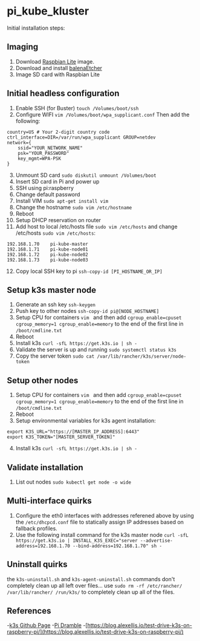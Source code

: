 # pi_kube_kluster
Initial installation steps:

## Imaging
1. Download [Raspbian Lite](https://www.raspberrypi.org/downloads/raspbian/) image.
2. Download and install [balenaEtcher](https://www.balena.io/etcher/)
3. Image SD card with Raspbian Lite

## Initial headless configuration
1. Enable SSH (for Buster) `touch /Volumes/boot/ssh`
2. Configure WIFI `vim /Volumes/boot/wpa_supplicant.conf`
Then add the following:
```
country=US # Your 2-digit country code
ctrl_interface=DIR=/var/run/wpa_supplicant GROUP=netdev
network={
    ssid="YOUR_NETWORK_NAME"
    psk="YOUR_PASSWORD"
    key_mgmt=WPA-PSK
}
```
3. Unmount SD card `sudo diskutil unmount /Volumes/boot`
4. Insert SD card in Pi and power up
5. SSH using pi:raspberry
6. Change default password
7. Install VIM `sudo apt-get install vim`
8. Change the hostname `sudo vim /etc/hostname`
9. Reboot
10. Setup DHCP reservation on router
11. Add host to local /etc/hosts file `sudo vim /etc/hosts` and change /etc/hosts `sudo vim /etc/hosts`:
```
192.168.1.70    pi-kube-master
192.168.1.71    pi-kube-node01
192.168.1.72    pi-kube-node02
192.168.1.73    pi-kube-node03
```
12. Copy local SSH key to pi `ssh-copy-id [PI_HOSTNAME_OR_IP]`

## Setup k3s master node
1. Generate an ssh key `ssh-keygen`
2. Push key to other nodes `ssh-copy-id pi@[NODE_HOSTNAME]`
3. Setup CPU for containers `vim ` and then add `cgroup_enable=cpuset cgroup_memory=1 cgroup_enable=memory` to the end of the first line in `/boot/cmdline.txt`
4. Reboot
5. Install k3s `curl -sfL https://get.k3s.io | sh -`
6. Validate the server is up and running `sudo systemctl status k3s`
7. Copy the server token `sudo cat /var/lib/rancher/k3s/server/node-token`

## Setup other nodes
1. Setup CPU for containers `vim ` and then add `cgroup_enable=cpuset cgroup_memory=1 cgroup_enable=memory` to the end of the first line in `/boot/cmdline.txt`
2. Reboot
3. Setup environmental variables for k3s agent installation:
```
export K3S_URL="https://[MASTER_IP_ADDRESS]:6443"
export K3S_TOKEN="[MASTER_SERVER_TOKEN]"
```
4. Install k3s `curl -sfL https://get.k3s.io | sh -`

## Validate installation
1. List out nodes `sudo kubectl get node -o wide`

## Multi-interface quirks
1. Configure the eth0 interfaces with addresses referened above by using the `/etc/dhcpcd.conf` file to statically assign IP addresses based on fallback profiles.
2. Use the following install command for the k3s master node `curl -sfL https://get.k3s.io | INSTALL_K3S_EXEC="server --advertise-address=192.168.1.70 --bind-address=192.168.1.70" sh -`

## Uninstall quirks
the `k3s-uninstall.sh` and `k3s-agent-uninstall.sh` commands don't completely clean up all left over files... use `sudo rm -rf /etc/rancher/ /var/lib/rancher/ /run/k3s/` to completely clean up all of the files.

## References
-[k3s Github Page](https://github.com/rancher/k3s)
-[Pi Dramble](https://github.com/geerlingguy/raspberry-pi-dramble)
-[https://blog.alexellis.io/test-drive-k3s-on-raspberry-pi/](https://blog.alexellis.io/test-drive-k3s-on-raspberry-pi/)
